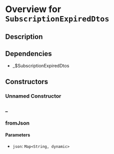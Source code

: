 # Overview for `SubscriptionExpiredDtos`

## Description



## Dependencies

- _$SubscriptionExpiredDtos

## Constructors

### Unnamed Constructor


### _


### fromJson


#### Parameters

- `json`: `Map<String, dynamic>`
